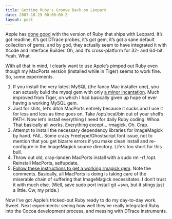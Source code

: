 ```yaml
---
title: Getting Ruby's Groove Back on Leopard
date: 2007-10-29 00:00:00 Z
layout: post
---
```


Apple has [done good](http://trac.macosforge.org/projects/ruby/wiki/WhatsNewInLeopard) with the version of Ruby that ships with Leopard. It’s got readline, it’s got DTrace probes, it’s got gem, it’s got a sane default collection of gems, and by god, they actually seem to have integrated it with Xcode and Interface Builder. Oh, and it’s cross-platform for 32- and 64-bit. Yeah. What.

With all that in mind, I clearly want to use Apple’s pimped out Ruby even though my MacPorts version (installed while in Tiger) seems to work fine. So, some experiments.

1.  If you install the very latest MySQL (the fancy Mac installer one), you can actually bulid the mysql gem with only [a minor incantation](http://trac.macosforge.org/projects/ruby/wiki/Troubleshooting). Much improved from Tiger, on which I had basically given up hope of ever having a working MySQL gem.
2.  Just for shits, let’s ditch MacPorts entirely because it sucks and I use it for less and less as time goes on. Take /opt/local/bin out of your shell’s PATH. Now let’s install everything I need for daily Ruby coding. Whoa. That basically all works. Everything except… rmagick. Oh. Crap.
3.  Attempt to install the necessary dependency libraries for ImageMagick by hand. FAIL. Some crazy Freetype/Ghostscript font issue, not to mention that you get bizarre errors if you make clean install and re-configure in the ImageMagick source directory. Life’s too short for this bull.
4.  Throw out old, crap-landen MacPorts install with a sudo rm -rf /opt. Reinstall MacPorts, selfupdate.
5.  [Follow these instructions to get a working rmagick gem](http://nullstyle.com/2007/10/27/how-to-build-imagemagick-and-install-rmagick-with-macports-on-mac-os-x-leopard/). Note the comments. Basically, all MacPorts is doing is taking care of the miserable chain of suffering that ImageMagick necessitates. I don’t trust it with much else. (Well, save sudo port install git +svn, but it stings just a little. Ow, my pride.)

Now I’ve got Apple’s tricked-out Ruby ready to do my day-to-day work. Sweet. Next experiments: seeing how well they’ve really integrated Ruby into the Cocoa development process, and messing with DTrace instruments.
